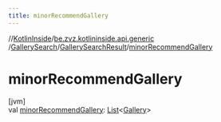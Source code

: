 ```yaml
---
title: minorRecommendGallery
---
```

//[KotlinInside](../../../../index.html)/[be.zvz.kotlininside.api.generic](../../index.html)
/[GallerySearch](../index.html)/[GallerySearchResult](index.html)/[minorRecommendGallery](minor-recommend-gallery.html)

# minorRecommendGallery

[jvm]\
val [minorRecommendGallery](minor-recommend-gallery.html): [List](https://kotlinlang.org/api/latest/jvm/stdlib/kotlin.collections/-list/index.html)<[Gallery](
../../../be.zvz.kotlininside.api.type/-gallery/index.html)>




